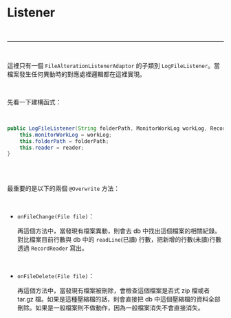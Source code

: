 # Listener

<br>

---

<br>

這裡只有一個 `FileAlterationListenerAdaptor` 的子類別 `LogFileListener`。當檔案發生任何異動時的對應處裡邏輯都在這裡實現。

<br>

先看一下建構函式：

<br>

```java
public LogFileListener(String folderPath, MonitorWorkLog workLog, RecordReader<String> reader){
    this.monitorWorkLog = workLog;
    this.folderPath = folderPath;
    this.reader = reader;
}
```

<br>
<br>

最重要的是以下的兩個 `@Overwrite` 方法：

<br>

* `onFileChange(File file)`：

    再這個方法中，當發現有檔案異動，則會去 db 中找出這個檔案的相關紀錄。對比檔案目前行數與 db 中的 `readLine`(已讀) 行數，把新增的行數(未讀)行數透過 `RecordReader` 寫出。

<br>

* `onFileDelete(File file)`：

    再這個方法中，當發現有檔案被刪除，會檢查這個檔案是否式 zip 檔或者 tar.gz 檔。如果是這種壓縮檔的話，則會直接把 db 中這個壓縮檔的資料全部刪除。如果是一般檔案則不做動作，因為一般檔案消失不會直接消失。
